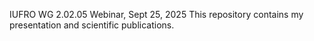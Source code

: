 IUFRO WG 2.02.05 Webinar, Sept 25, 2025
This repository contains my presentation and scientific publications.
